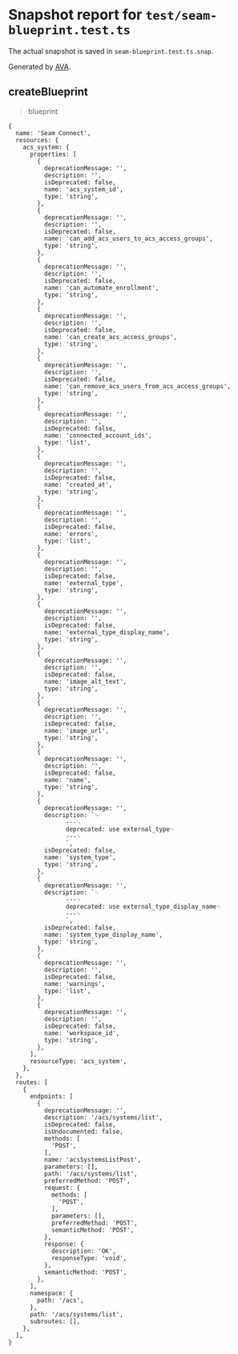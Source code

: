 # Snapshot report for `test/seam-blueprint.test.ts`

The actual snapshot is saved in `seam-blueprint.test.ts.snap`.

Generated by [AVA](https://avajs.dev).

## createBlueprint

> blueprint

    {
      name: 'Seam Connect',
      resources: {
        acs_system: {
          properties: [
            {
              deprecationMessage: '',
              description: '',
              isDeprecated: false,
              name: 'acs_system_id',
              type: 'string',
            },
            {
              deprecationMessage: '',
              description: '',
              isDeprecated: false,
              name: 'can_add_acs_users_to_acs_access_groups',
              type: 'string',
            },
            {
              deprecationMessage: '',
              description: '',
              isDeprecated: false,
              name: 'can_automate_enrollment',
              type: 'string',
            },
            {
              deprecationMessage: '',
              description: '',
              isDeprecated: false,
              name: 'can_create_acs_access_groups',
              type: 'string',
            },
            {
              deprecationMessage: '',
              description: '',
              isDeprecated: false,
              name: 'can_remove_acs_users_from_acs_access_groups',
              type: 'string',
            },
            {
              deprecationMessage: '',
              description: '',
              isDeprecated: false,
              name: 'connected_account_ids',
              type: 'list',
            },
            {
              deprecationMessage: '',
              description: '',
              isDeprecated: false,
              name: 'created_at',
              type: 'string',
            },
            {
              deprecationMessage: '',
              description: '',
              isDeprecated: false,
              name: 'errors',
              type: 'list',
            },
            {
              deprecationMessage: '',
              description: '',
              isDeprecated: false,
              name: 'external_type',
              type: 'string',
            },
            {
              deprecationMessage: '',
              description: '',
              isDeprecated: false,
              name: 'external_type_display_name',
              type: 'string',
            },
            {
              deprecationMessage: '',
              description: '',
              isDeprecated: false,
              name: 'image_alt_text',
              type: 'string',
            },
            {
              deprecationMessage: '',
              description: '',
              isDeprecated: false,
              name: 'image_url',
              type: 'string',
            },
            {
              deprecationMessage: '',
              description: '',
              isDeprecated: false,
              name: 'name',
              type: 'string',
            },
            {
              deprecationMessage: '',
              description: `␊
                    ---␊
                    deprecated: use external_type␊
                    ---␊
                    `,
              isDeprecated: false,
              name: 'system_type',
              type: 'string',
            },
            {
              deprecationMessage: '',
              description: `␊
                    ---␊
                    deprecated: use external_type_display_name␊
                    ---␊
                    `,
              isDeprecated: false,
              name: 'system_type_display_name',
              type: 'string',
            },
            {
              deprecationMessage: '',
              description: '',
              isDeprecated: false,
              name: 'warnings',
              type: 'list',
            },
            {
              deprecationMessage: '',
              description: '',
              isDeprecated: false,
              name: 'workspace_id',
              type: 'string',
            },
          ],
          resourceType: 'acs_system',
        },
      },
      routes: [
        {
          endpoints: [
            {
              deprecationMessage: '',
              description: '/acs/systems/list',
              isDeprecated: false,
              isUndocumented: false,
              methods: [
                'POST',
              ],
              name: 'acsSystemsListPost',
              parameters: [],
              path: '/acs/systems/list',
              preferredMethod: 'POST',
              request: {
                methods: [
                  'POST',
                ],
                parameters: [],
                preferredMethod: 'POST',
                semanticMethod: 'POST',
              },
              response: {
                description: 'OK',
                responseType: 'void',
              },
              semanticMethod: 'POST',
            },
          ],
          namespace: {
            path: '/acs',
          },
          path: '/acs/systems/list',
          subroutes: [],
        },
      ],
    }
